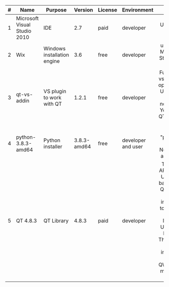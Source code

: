 | # | Name           | Purpose                                  | Version   |  License  | Environment | Comment       |
| - | ---------------|----------------------------------------- |---------- | --------- | ----------- |:-------------:|
| 1 | Microsoft Visual Studio 2010 | IDE  | 2.7  | paid  | developer  | Used along with QT 4.8.3 |
| 2 | Wix | Windows installation engine  | 3.6 | free | developer | used along with Microsoft Visual Studio 2010 and 2013 |
| 3 | qt-vs-addin | VS plugin to work with QT | 1.2.1  | free | developer | Full name is "qt-vs-addin-1.2.1-opensource.exe", Used along with MS VS 2010, now is not used. You need to add QT version in this plugin. |
| 4 | python-3.8.3-amd64 | Python installer  | 3.8.3-amd64  | free | developer and user | Full name is "python-3.8.3-amd64.exe". Now is moved to another version |
| 5 | QT 4.8.3 | QT Library | 4.8.3 | paid | developer | The native fast API to implement UI is developed based on Qt. The Qt library is also used for the implementation to support latest Windows, MacOS, Linux Ubuntu with the latest update. The QML shall be used for UI implementation and not QWidgets. now is moved to newer version |